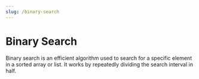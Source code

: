 ```yaml
---
slug: /binary-search
---
```


# Binary Search

Binary search is an efficient algorithm used to search for a specific element in a sorted array or list. It works by repeatedly dividing the search interval in half.


